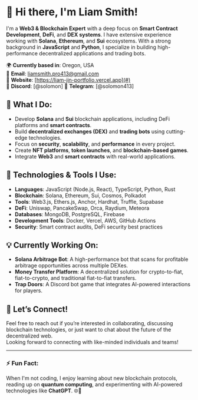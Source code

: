 # 👋 Hi there, I'm Liam Smith!

I'm a **Web3 & Blockchain Expert** with a deep focus on **Smart Contract Development**, **DeFi**, and **DEX systems**. I have extensive experience working with **Solana**, **Ethereum**, and **Sui** ecosystems. With a strong background in **JavaScript** and **Python**, I specialize in building high-performance decentralized applications and trading bots.

🌍 **Currently based in**: Oregon, USA  
📧 **Email**: liamsmith.pro413@gmail.com  
🔗 **Website**: [https://liam-jin-portfolio.vercel.app](#)  
💬 **Discord**: [@solomon]
📲 **Telegram**: [@solomon413]

## 🚀 What I Do:
- Develop **Solana** and **Sui** blockchain applications, including DeFi platforms and **smart contracts**.
- Build **decentralized exchanges (DEX)** and **trading bots** using cutting-edge technologies.
- Focus on **security**, **scalability**, and **performance** in every project.
- Create **NFT platforms**, **token launches**, and **blockchain-based games**.
- Integrate **Web3** and **smart contracts** with real-world applications.

## 🔧 Technologies & Tools I Use:
- **Languages**: JavaScript (Node.js, React), TypeScript, Python, Rust
- **Blockchain**: Solana, Ethereum, Sui, Cosmos, Polkadot
- **Tools**: Web3.js, Ethers.js, Anchor, Hardhat, Truffle, Supabase
- **DeFi**: Uniswap, PancakeSwap, Orca, Raydium, Meteora
- **Databases**: MongoDB, PostgreSQL, Firebase
- **Development Tools**: Docker, Vercel, AWS, GitHub Actions
- **Security**: Smart contract audits, DeFi security best practices

## 💡 Currently Working On:
- **Solana Arbitrage Bot**: A high-performance bot that scans for profitable arbitrage opportunities across multiple DEXes.
- **Money Transfer Platform**: A decentralized solution for crypto-to-fiat, fiat-to-crypto, and traditional fiat-to-fiat transfers.
- **Trap Doors**: A Discord bot game that integrates AI-powered interactions for players.

## 💬 Let’s Connect!
Feel free to reach out if you’re interested in collaborating, discussing blockchain technologies, or just want to chat about the future of the decentralized web.  
Looking forward to connecting with like-minded individuals and teams!

---

### ⚡ Fun Fact:
When I'm not coding, I enjoy learning about new blockchain protocols, reading up on **quantum computing**, and experimenting with AI-powered technologies like **ChatGPT**. 🌐🚀
